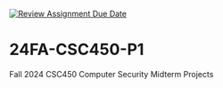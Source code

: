 [![Review Assignment Due Date](https://classroom.github.com/assets/deadline-readme-button-22041afd0340ce965d47ae6ef1cefeee28c7c493a6346c4f15d667ab976d596c.svg)](https://classroom.github.com/a/ArvOVzSe)
# 24FA-CSC450-P1
Fall 2024 CSC450 Computer Security Midterm Projects
